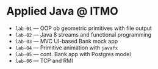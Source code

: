 # Applied Java @ ITMO

- `lab-01` — OOP ob geometric primitives with file output
- `lab-02` — Java 8 streams and functional programming
- `lab-03` — MVC UI-based Bank mock app
- `lab-04` — Primitive animation with `javafx`
- `lab-05` — cont. Bank app with Postgres model
- `lab-06` — TCP and RMI

